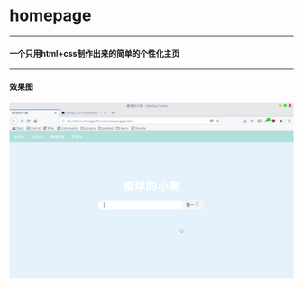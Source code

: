 # homepage

***
#### 一个只用html+css制作出来的简单的个性化主页

***
#### 效果图
![image](https://github.com/TangqiuQAQ/homepage/blob/master/image.png)
